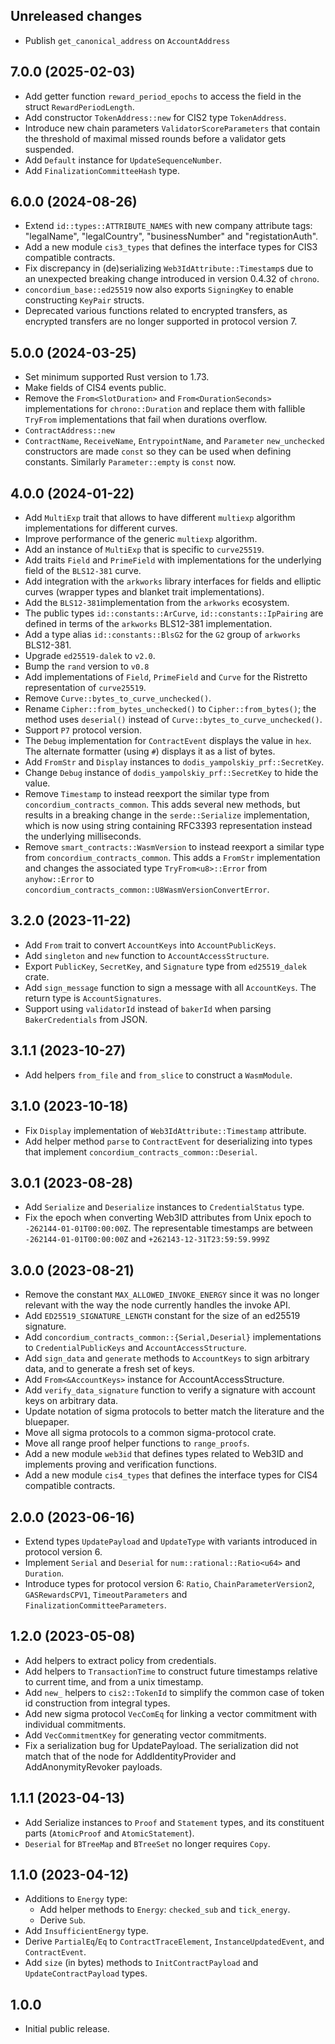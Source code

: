 ## Unreleased changes

- Publish `get_canonical_address` on `AccountAddress`

## 7.0.0 (2025-02-03)

- Add getter function `reward_period_epochs` to access the field in the struct `RewardPeriodLength`.
- Add constructor `TokenAddress::new` for CIS2 type `TokenAddress`.
- Introduce new chain parameters `ValidatorScoreParameters` that contain the
  threshold of maximal missed rounds before a validator gets suspended.
- Add `Default` instance for `UpdateSequenceNumber`.
- Add `FinalizationCommitteeHash` type.

## 6.0.0 (2024-08-26)

- Extend `id::types::ATTRIBUTE_NAMES` with new company attribute tags: "legalName", "legalCountry", "businessNumber" and "registationAuth".
- Add a new module `cis3_types` that defines the interface types for CIS3
  compatible contracts.
- Fix discrepancy in (de)serializing `Web3IdAttribute::Timestamp`s due to an unexpected breaking change introduced in version 0.4.32 of `chrono`.
- `concordium_base::ed25519` now also exports `SigningKey` to enable constructing `KeyPair` structs.
- Deprecated various functions related to encrypted transfers, as encrypted transfers are no longer supported in protocol version 7.

## 5.0.0 (2024-03-25)

- Set minimum supported Rust version to 1.73.
- Make fields of CIS4 events public.
- Remove the `From<SlotDuration>` and `From<DurationSeconds>` implementations
  for `chrono::Duration` and replace them with fallible `TryFrom`
  implementations that fail when durations overflow.
- `ContractAddress::new`
- `ContractName`, `ReceiveName`, `EntrypointName`, and `Parameter`
  `new_unchecked` constructors are made `const` so they can be used when
  defining constants. Similarly `Parameter::empty` is `const` now.

## 4.0.0 (2024-01-22)

- Add `MultiExp` trait that allows to have different `multiexp` algorithm implementations for different curves.
- Improve performance of the generic `multiexp` algorithm.
- Add an instance of `MultiExp` that is specific to `curve25519`.
- Add traits `Field` and `PrimeField` with implementations for the underlying field of the `BLS12-381` curve.
- Add integration with the `arkworks` library interfaces for fields and elliptic curves (wrapper types and blanket trait implementations).
- Add the `BLS12-381`implementation from the `arkworks` ecosystem.
- The public types `id::constants::ArCurve`, `id::constants::IpPairing` are defined in terms of the `arkworks` BLS12-381 implementation.
- Add a type alias `id::constants::BlsG2` for the `G2` group of `arkworks` BLS12-381.
- Upgrade `ed25519-dalek` to `v2.0`.
- Bump the `rand` version to `v0.8`
- Add implementations of `Field`, `PrimeField` and `Curve` for the Ristretto representation of `curve25519`.
- Remove `Curve::bytes_to_curve_unchecked()`.
- Rename `Cipher::from_bytes_unchecked()` to `Cipher::from_bytes()`; the method uses `deserial()` instead of `Curve::bytes_to_curve_unchecked()`.
- Support `P7` protocol version.
- The `Debug` implementation for `ContractEvent` displays the value in `hex`.
  The alternate formatter (using `#`) displays it as a list of bytes.
- Add `FromStr` and `Display` instances to `dodis_yampolskiy_prf::SecretKey`.
- Change `Debug` instance of `dodis_yampolskiy_prf::SecretKey` to hide the value.
- Remove `Timestamp` to instead reexport the similar type from `concordium_contracts_common`.
  This adds several new methods, but results in a breaking change in the `serde::Serialize` implementation, which is now using string containing RFC3393 representation instead the underlying milliseconds.
- Remove `smart_contracts::WasmVersion` to instead reexport a similar type from `concordium_contracts_common`.
  This adds a `FromStr` implementation and changes the associated type `TryFrom<u8>::Error` from `anyhow::Error` to `concordium_contracts_common::U8WasmVersionConvertError`.

## 3.2.0 (2023-11-22)

- Add `From` trait to convert `AccountKeys` into `AccountPublicKeys`.
- Add `singleton` and `new` function to `AccountAccessStructure`.
- Export `PublicKey`, `SecretKey`, and `Signature` type from `ed25519_dalek` crate.
- Add `sign_message` function to sign a message with all `AccountKeys`. The return type is `AccountSignatures`.
- Support using `validatorId` instead of `bakerId` when parsing
  `BakerCredentials` from JSON.

## 3.1.1 (2023-10-27)

- Add helpers `from_file` and `from_slice` to construct a `WasmModule`.

## 3.1.0 (2023-10-18)

- Fix `Display` implementation of `Web3IdAttribute::Timestamp` attribute.
- Add helper method `parse` to `ContractEvent` for deserializing into types that implement `concordium_contracts_common::Deserial`.

## 3.0.1 (2023-08-28)

- Add `Serialize` and `Deserialize` instances to `CredentialStatus` type.
- Fix the epoch when converting Web3ID attributes from Unix epoch to `-262144-01-01T00:00:00Z`.
  The representable timestamps are between `-262144-01-01T00:00:00Z` and
  `+262143-12-31T23:59:59.999Z`


## 3.0.0 (2023-08-21)

- Remove the constant `MAX_ALLOWED_INVOKE_ENERGY` since it was no longer
  relevant with the way the node currently handles the invoke API.
- Add `ED25519_SIGNATURE_LENGTH` constant for the size of an ed25519 signature.
- Add `concordium_contracts_common::{Serial,Deserial}` implementations to
  `CredentialPublicKeys` and `AccountAccessStructure`.
- Add `sign_data` and `generate` methods to `AccountKeys` to sign arbitrary
  data, and to generate a fresh set of keys.
- Add `From<&AccountKeys>` instance for AccountAccessStructure.
- Add `verify_data_signature` function to verify a signature with account keys
  on arbitrary data.
- Update notation of sigma protocols to better match the literature and the bluepaper.
- Move all sigma protocols to a common sigma-protocol crate.
- Move all range proof helper functions to `range_proofs`.
- Add a new module `web3id` that defines types related to Web3ID and implements
  proving and verification functions.
- Add a new module `cis4_types` that defines the interface types for CIS4
  compatible contracts.

## 2.0.0 (2023-06-16)

- Extend types `UpdatePayload` and `UpdateType` with variants introduced in protocol version 6.
- Implement `Serial` and `Deserial` for `num::rational::Ratio<u64>` and `Duration`.
- Introduce types for protocol version 6: `Ratio`, `ChainParameterVersion2`, `GASRewardsCPV1`, `TimeoutParameters` and `FinalizationCommitteeParameters`.

## 1.2.0 (2023-05-08)

- Add helpers to extract policy from credentials.
- Add helpers to `TransactionTime` to construct future timestamps relative to
  current time, and from a unix timestamp.
- Add `new_` helpers to `cis2::TokenId` to simplify the common case of token id
  construction from integral types.
- Add new sigma protocol `VecComEq` for linking a vector commitment with individual commitments.
- Add `VecCommitmentKey` for generating vector commitments.
- Fix a serialization bug for UpdatePayload. The serialization did not match
  that of the node for AddIdentityProvider and AddAnonymityRevoker payloads.

## 1.1.1 (2023-04-13)

- Add Serialize instances to `Proof` and `Statement` types, and its constituent
  parts (`AtomicProof` and `AtomicStatement`).
- `Deserial` for `BTreeMap` and `BTreeSet` no longer requires `Copy`.

## 1.1.0 (2023-04-12)

- Additions to `Energy` type:
  - Add helper methods to `Energy`: `checked_sub` and `tick_energy`.
  - Derive `Sub`.
- Add `InsufficientEnergy` type.
- Derive `PartialEq`/`Eq` to `ContractTraceElement`, `InstanceUpdatedEvent`, and `ContractEvent`.
- Add `size` (in bytes) methods to `InitContractPayload` and `UpdateContractPayload` types.

## 1.0.0

- Initial public release.
